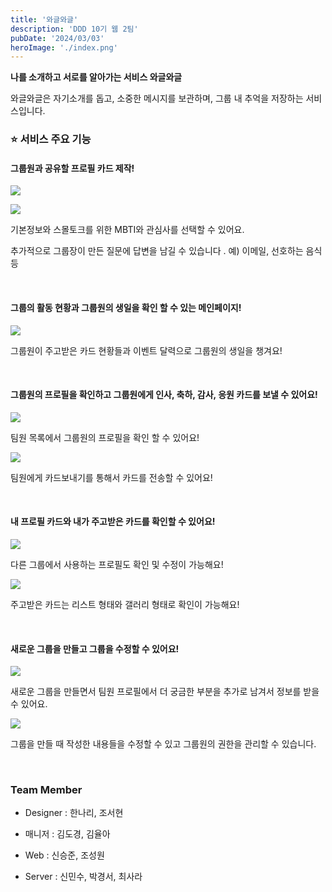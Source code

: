 ```yaml
---
title: '와글와글'
description: 'DDD 10기 웹 2팀'
pubDate: '2024/03/03'
heroImage: './index.png'
---
```


**나를 소개하고 서로를 알아가는 서비스 와글와글**

와글와글은 자기소개를 돕고, 소중한 메시지를 보관하며, 그룹 내 추억을 저장하는 서비스입니다.

### ⭐️ 서비스 주요 기능

#### 그룹원과 공유할 프로필 카드 제작!

![](https://dddset.notion.site/image/https%3A%2F%2Fprod-files-secure.s3.us-west-2.amazonaws.com%2F74278ccf-ea4a-4885-a832-43c79a9f5e14%2F9be50ad3-5767-4a15-b268-10e5311ac8f5%2FUntitled.png?table=block&id=d253078a-eff0-46dc-b0aa-f0d057fa2a0d&spaceId=74278ccf-ea4a-4885-a832-43c79a9f5e14&width=1800&userId=&cache=v2)

![](https://dddset.notion.site/image/https%3A%2F%2Fprod-files-secure.s3.us-west-2.amazonaws.com%2F74278ccf-ea4a-4885-a832-43c79a9f5e14%2F1a946488-8a34-46d2-8679-ba03c94edf49%2FUntitled.png?table=block&id=7d3b6784-a217-4919-bb9e-50bdac3c18e9&spaceId=74278ccf-ea4a-4885-a832-43c79a9f5e14&width=1800&userId=&cache=v2)

기본정보와 스몰토크를 위한 MBTI와 관심사를 선택할 수 있어요.

추가적으로 그룹장이 만든 질문에 답변을 남길 수 있습니다 . 예) 이메일, 선호하는 음식 등

&nbsp;

#### 그룹의 활동 현황과 그룹원의 생일을 확인 할 수 있는 메인페이지!

![](https://dddset.notion.site/image/https%3A%2F%2Fprod-files-secure.s3.us-west-2.amazonaws.com%2F74278ccf-ea4a-4885-a832-43c79a9f5e14%2Fb145d37a-b8d7-4939-a88d-bfbb5c19dfe9%2FUntitled.png?table=block&id=e2ce407f-4784-4af8-a01e-2159d853da94&spaceId=74278ccf-ea4a-4885-a832-43c79a9f5e14&width=1800&userId=&cache=v2)

그룹원이 주고받은 카드 현황들과 이벤트 달력으로 그룹원의 생일을 챙겨요!

&nbsp;

#### 그룹원의 프로필을 확인하고 그룹원에게 인사, 축하, 감사, 응원 카드를 보낼 수 있어요!

![](https://dddset.notion.site/image/https%3A%2F%2Fprod-files-secure.s3.us-west-2.amazonaws.com%2F74278ccf-ea4a-4885-a832-43c79a9f5e14%2F726fd115-e312-46b1-bbe8-35ab30d573d9%2FUntitled.png?table=block&id=e7c94290-dd04-415f-ad8a-9bd4186d9ead&spaceId=74278ccf-ea4a-4885-a832-43c79a9f5e14&width=1800&userId=&cache=v2)

팀원 목록에서 그룹원의 프로필을 확인 할 수 있어요!

![](https://dddset.notion.site/image/https%3A%2F%2Fprod-files-secure.s3.us-west-2.amazonaws.com%2F74278ccf-ea4a-4885-a832-43c79a9f5e14%2F527fab8b-e273-4587-b1ba-ddb7cbafffe4%2FUntitled.png?table=block&id=6c30a1c2-4323-4df5-a037-f579610339b3&spaceId=74278ccf-ea4a-4885-a832-43c79a9f5e14&width=1800&userId=&cache=v2)

팀원에게 카드보내기를 통해서 카드를 전송할 수 있어요!

&nbsp;

#### 내 프로필 카드와 내가 주고받은 카드를 확인할 수 있어요!

![](https://dddset.notion.site/image/https%3A%2F%2Fprod-files-secure.s3.us-west-2.amazonaws.com%2F74278ccf-ea4a-4885-a832-43c79a9f5e14%2F21c75453-eaf9-41d2-8df3-8e0d6e7d8e7a%2FUntitled.png?table=block&id=2a58c786-be05-4988-b6df-785e942471d0&spaceId=74278ccf-ea4a-4885-a832-43c79a9f5e14&width=1800&userId=&cache=v2)

다른 그룹에서 사용하는 프로필도 확인 및 수정이 가능해요!

![](https://dddset.notion.site/image/https%3A%2F%2Fprod-files-secure.s3.us-west-2.amazonaws.com%2F74278ccf-ea4a-4885-a832-43c79a9f5e14%2F004a99f6-7c65-4388-972c-2a3740fd651f%2FUntitled.png?table=block&id=b3975953-82f4-4be7-92b8-eafae901e20d&spaceId=74278ccf-ea4a-4885-a832-43c79a9f5e14&width=1800&userId=&cache=v2)

주고받은 카드는 리스트 형태와 갤러리 형태로 확인이 가능해요!

&nbsp;

#### 새로운 그룹을 만들고 그룹을 수정할 수 있어요!

![](https://dddset.notion.site/image/https%3A%2F%2Fprod-files-secure.s3.us-west-2.amazonaws.com%2F74278ccf-ea4a-4885-a832-43c79a9f5e14%2Fc182ed6d-4863-496f-b5cb-055aaa6a2d15%2FUntitled.png?table=block&id=cc73193a-7670-4c13-b5f7-4f7084656370&spaceId=74278ccf-ea4a-4885-a832-43c79a9f5e14&width=1800&userId=&cache=v2)

새로운 그룹을 만들면서 팀원 프로필에서 더 궁금한 부분을 추가로 남겨서 정보를 받을 수 있어요.

![](https://dddset.notion.site/image/https%3A%2F%2Fprod-files-secure.s3.us-west-2.amazonaws.com%2F74278ccf-ea4a-4885-a832-43c79a9f5e14%2Fad550308-c00b-4e66-876a-4578657ec8b4%2FUntitled.png?table=block&id=91795667-94d9-475f-b991-48189fe37e5d&spaceId=74278ccf-ea4a-4885-a832-43c79a9f5e14&width=1800&userId=&cache=v2)

그룹을 만들 때 작성한 내용들을 수정할 수 있고 그룹원의 권한을 관리할 수 있습니다.

&nbsp;

### Team Member

- Designer : 한나리, 조서현
- 매니저 : 김도경, 김율아

- Web : 신승준, 조성원
- Server : 신민수, 박경서, 최사라

